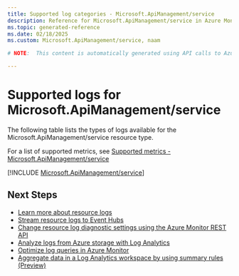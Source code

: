 ```yaml
---
title: Supported log categories - Microsoft.ApiManagement/service
description: Reference for Microsoft.ApiManagement/service in Azure Monitor Logs.
ms.topic: generated-reference
ms.date: 02/18/2025
ms.custom: Microsoft.ApiManagement/service, naam

# NOTE:  This content is automatically generated using API calls to Azure. Any edits made on these files will be overwritten in the next run of the script. 

---
```





# Supported logs for Microsoft.ApiManagement/service  
The following table lists the types of logs available for the Microsoft.ApiManagement/service resource type.
  
  
  
For a list of supported metrics, see [Supported metrics - Microsoft.ApiManagement/service](../supported-metrics/microsoft-apimanagement-service-metrics.md)  
  

  
[!INCLUDE [Microsoft.ApiManagement/service](~/reusable-content/ce-skilling/azure/includes/azure-monitor/reference/logs/microsoft-apimanagement-service-logs-include.md)]  
  

## Next Steps

* [Learn more about resource logs](/azure/azure-monitor/essentials/platform-logs-overview)
* [Stream resource logs to Event Hubs](/azure/azure-monitor/essentials/resource-logs#send-to-azure-event-hubs)
* [Change resource log diagnostic settings using the Azure Monitor REST API](/rest/api/monitor/diagnosticsettings)
* [Analyze logs from Azure storage with Log Analytics](/azure/azure-monitor/essentials/resource-logs#send-to-log-analytics-workspace)
* [Optimize log queries in Azure Monitor](/azure/azure-monitor/logs/query-optimization)
* [Aggregate data in a Log Analytics workspace by using summary rules (Preview)](/azure/azure-monitor/logs/summary-rules)